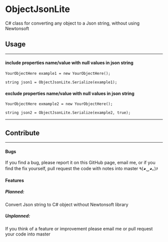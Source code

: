# ObjectJsonLite
C# class for converting any object to a Json string, without using Newtonsoft
## Usage
---
#### include properties name/value with null values in json string
```
YourObjectHere example1 = new YourObjectHere();

string json1 = ObjectJsonLite.Serialize(example1);
```
#### exclude properties name/value with null values in json string
```
YourObjectHere exmample2 = new YourObjectHere();

string json2 = ObjectJsonLite.Serialize(example2, true);
```

---
## Contribute
---
#### Bugs
If you find a bug, please report it on this GitHub page, email me, or if you find the fix yourself, pull request the code with notes into master ٩(◕‿◕｡)۶	
#### Features
##### Planned:
Convert Json string to C# object without Newtonsoft library
##### Unplanned:
If you think of a feature or improvement please email me or pull request your code into master
